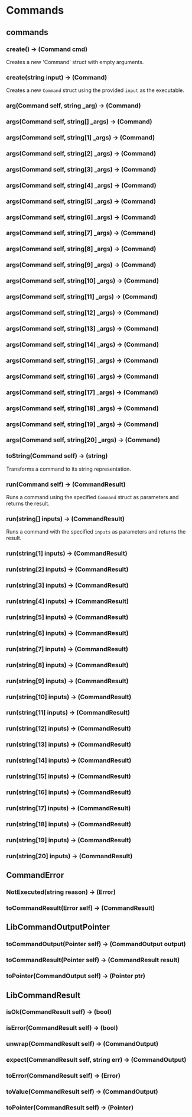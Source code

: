 # Commands

## commands

### **create() &rarr; (Command cmd)**

Creates a new 'Command' struct with empty arguments.

### **create(string input) &rarr; (Command)**

Creates a new `Command` struct using the provided `input` as the executable.

### **arg(Command self, string _arg) &rarr; (Command)**



### **args(Command self, string[] _args) &rarr; (Command)**



### **args(Command self, string[1] _args) &rarr; (Command)**



### **args(Command self, string[2] _args) &rarr; (Command)**



### **args(Command self, string[3] _args) &rarr; (Command)**



### **args(Command self, string[4] _args) &rarr; (Command)**



### **args(Command self, string[5] _args) &rarr; (Command)**



### **args(Command self, string[6] _args) &rarr; (Command)**



### **args(Command self, string[7] _args) &rarr; (Command)**



### **args(Command self, string[8] _args) &rarr; (Command)**



### **args(Command self, string[9] _args) &rarr; (Command)**



### **args(Command self, string[10] _args) &rarr; (Command)**



### **args(Command self, string[11] _args) &rarr; (Command)**



### **args(Command self, string[12] _args) &rarr; (Command)**



### **args(Command self, string[13] _args) &rarr; (Command)**



### **args(Command self, string[14] _args) &rarr; (Command)**



### **args(Command self, string[15] _args) &rarr; (Command)**



### **args(Command self, string[16] _args) &rarr; (Command)**



### **args(Command self, string[17] _args) &rarr; (Command)**



### **args(Command self, string[18] _args) &rarr; (Command)**



### **args(Command self, string[19] _args) &rarr; (Command)**



### **args(Command self, string[20] _args) &rarr; (Command)**



### **toString(Command self) &rarr; (string)**

Transforms a command to its string representation.

### **run(Command self) &rarr; (CommandResult)**

Runs a command using the specified `Command` struct as parameters and returns the result.

### **run(string[] inputs) &rarr; (CommandResult)**

Runs a command with the specified `inputs` as parameters and returns the result.

### **run(string[1] inputs) &rarr; (CommandResult)**



### **run(string[2] inputs) &rarr; (CommandResult)**



### **run(string[3] inputs) &rarr; (CommandResult)**



### **run(string[4] inputs) &rarr; (CommandResult)**



### **run(string[5] inputs) &rarr; (CommandResult)**



### **run(string[6] inputs) &rarr; (CommandResult)**



### **run(string[7] inputs) &rarr; (CommandResult)**



### **run(string[8] inputs) &rarr; (CommandResult)**



### **run(string[9] inputs) &rarr; (CommandResult)**



### **run(string[10] inputs) &rarr; (CommandResult)**



### **run(string[11] inputs) &rarr; (CommandResult)**



### **run(string[12] inputs) &rarr; (CommandResult)**



### **run(string[13] inputs) &rarr; (CommandResult)**



### **run(string[14] inputs) &rarr; (CommandResult)**



### **run(string[15] inputs) &rarr; (CommandResult)**



### **run(string[16] inputs) &rarr; (CommandResult)**



### **run(string[17] inputs) &rarr; (CommandResult)**



### **run(string[18] inputs) &rarr; (CommandResult)**



### **run(string[19] inputs) &rarr; (CommandResult)**



### **run(string[20] inputs) &rarr; (CommandResult)**



## CommandError

### **NotExecuted(string reason) &rarr; (Error)**



### **toCommandResult(Error self) &rarr; (CommandResult)**



## LibCommandOutputPointer

### **toCommandOutput(Pointer self) &rarr; (CommandOutput output)**



### **toCommandResult(Pointer self) &rarr; (CommandResult result)**



### **toPointer(CommandOutput self) &rarr; (Pointer ptr)**



## LibCommandResult

### **isOk(CommandResult self) &rarr; (bool)**



### **isError(CommandResult self) &rarr; (bool)**



### **unwrap(CommandResult self) &rarr; (CommandOutput)**



### **expect(CommandResult self, string err) &rarr; (CommandOutput)**



### **toError(CommandResult self) &rarr; (Error)**



### **toValue(CommandResult self) &rarr; (CommandOutput)**



### **toPointer(CommandResult self) &rarr; (Pointer)**



